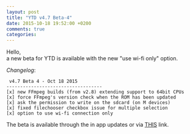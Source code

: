 ```yaml
---
layout: post
title: "YTD v4.7 Beta-4"
date: 2015-10-18 19:52:00 +0200
comments: true
categories: 
---
```

Hello,    
a new beta for YTD is available with the new "use wi-fi only" option.

*Changelog*:

     v4.7 Beta 4 - Oct 18 2015
    -----------------------------------
    [x] new FFmpeg builds (from v2.8) extending support to 64bit CPUs
    [x] force FFmpeg's version check when the ROM has been updated
    [x] ask the permission to write on the sdcard (on M devices)
    [x] fixed filechooser checkbox issue for multiple selection
    [x] option to use wi-fi connection only

The beta is available through the in app updates or via [THIS](http://dentex.github.io/files/apk/beta/dentex.youtube.downloader_v4.7-beta-4.apk) link.
